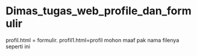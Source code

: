 # Dimas_tugas_web_profile_dan_formulir
profil.html = formulir.     profil1.html=profil mohon maaf pak nama filenya seperti ini
